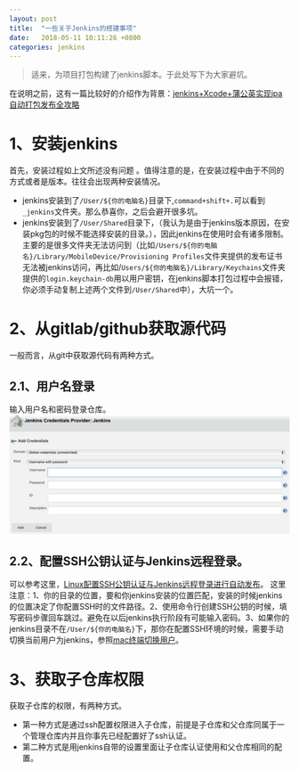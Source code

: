 ```yaml
---
layout: post
title:  "一些关于Jenkins的搭建事项"
date:   2018-05-11 10:11:26 +0800
categories: jenkins
---
```

>适来，为项目打包构建了jenkins脚本。于此处写下为大家避坑。    

在说明之前，这有一篇比较好的介绍作为背景：[jenkins+Xcode+蒲公英实现ipa自动打包发布全攻略](https://www.jianshu.com/p/ed124917d6c6)  

# 1、安装jenkins  

首先，安装过程如上文所述没有问题 。值得注意的是，在安装过程中由于不同的方式或者是版本。往往会出现两种安装情况。  

* jenkins安装到了`/User/${你的电脑名}`目录下,`command+shift+.`可以看到`_jenkins`文件夹。那么恭喜你，之后会避开很多坑。
* jenkins安装到了`/User/Shared`目录下，（我认为是由于jenkins版本原因，在安装pkg包的时候不能选择安装的目录。），因此jenkins在使用时会有诸多限制。主要的是很多文件夹无法访问到（比如`/Users/${你的电脑名}/Library/MobileDevice/Provisioning Profiles`文件夹提供的发布证书无法被jenkins访问，再比如/`Users/${你的电脑名}/Library/Keychains`文件夹提供的`login.keychain-db`用以用户密钥，在jenkins脚本打包过程中会报错，你必须手动复制上述两个文件到`/User/Shared`中），大坑一个。  

# 2、从gitlab/github获取源代码

一般而言，从git中获取源代码有两种方式。 

## 2.1、用户名登录 

输入用户名和密码登录仓库。
    ![](/images/2018-07-05-11-57-19.png)

## 2.2、配置SSH公钥认证与Jenkins远程登录。

可以参考这里，[Linux配置SSH公钥认证与Jenkins远程登录进行自动发布](https://www.cnblogs.com/jager/p/5986563.html)。
这里注意：1、你的目录的位置，要和你jenkins安装的位置匹配，安装的时候jenkins的位置决定了你配置SSH时的文件路径。2、使用命令行创建SSH公钥的时候，填写密码步骤回车跳过。避免在以后jenkins执行阶段有可能输入密码。3、如果你的jenkins目录不在`/User/${你的电脑名}`下，那你在配置SSH环境的时候，需要手动切换当前用户为jenkins，参照[mac终端切换用户](https://blog.csdn.net/huodoubi/article/details/69948483)。

# 3、获取子仓库权限

获取子仓库的权限，有两种方式。

* 第一种方式是通过ssh配置权限进入子仓库，前提是子仓库和父仓库同属于一个管理仓库内并且你事先已经配置好了ssh认证。
* 第二种方式是用jenkins自带的设置里面让子仓库认证使用和父仓库相同的配置。



